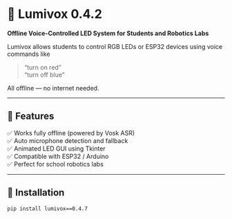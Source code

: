 # 🎤 Lumivox 0.4.2

**Offline Voice-Controlled LED System for Students and Robotics Labs**

Lumivox allows students to control RGB LEDs or ESP32 devices using voice commands like  
> “turn on red”  
> “turn off blue”  

All offline — no internet needed.

---

## 🚀 Features
✅ Works fully offline (powered by Vosk ASR)  
✅ Auto microphone detection and fallback  
✅ Animated LED GUI using Tkinter  
✅ Compatible with ESP32 / Arduino  
✅ Perfect for school robotics labs  

---

## 🧩 Installation
```bash
pip install lumivox==0.4.7
